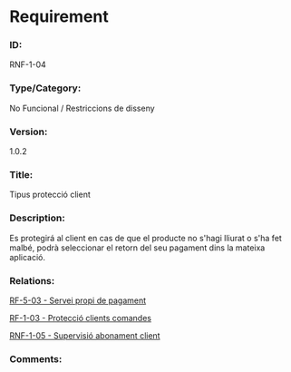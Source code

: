 # Requirement

### ID:
RNF-1-04

### Type/Category:
No Funcional / Restriccions de disseny

### Version:
1.0.2

### Title:
Tipus protecció client

### Description:
Es protegirá al client en cas de que el producte no s'hagi lliurat o s'ha fet malbé, podrà seleccionar el retorn del seu pagament dins la mateixa aplicació.

### Relations:
[RF-5-03 - Servei propi de pagament](../tecnics/RF-5-03.md)

[RF-1-03 - Protecció clients comandes](./RF-1-03.md)

[RNF-1-05 - Supervisió abonament client](./RNF-1-05.md)

### Comments: